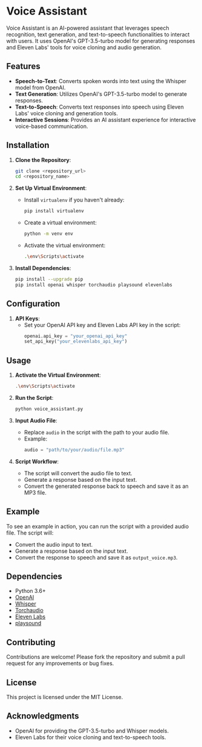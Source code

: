# Voice Assistant

Voice Assistant is an AI-powered assistant that leverages speech recognition, text generation, and text-to-speech functionalities to interact with users. It uses OpenAI's GPT-3.5-turbo model for generating responses and Eleven Labs' tools for voice cloning and audio generation.

## Features

- **Speech-to-Text**: Converts spoken words into text using the Whisper model from OpenAI.
- **Text Generation**: Utilizes OpenAI's GPT-3.5-turbo model to generate responses.
- **Text-to-Speech**: Converts text responses into speech using Eleven Labs' voice cloning and generation tools.
- **Interactive Sessions**: Provides an AI assistant experience for interactive voice-based communication.

## Installation

1. **Clone the Repository**:
   ```sh
   git clone <repository_url>
   cd <repository_name>
   ```

2. **Set Up Virtual Environment**:
   - Install `virtualenv` if you haven't already:
     ```sh
     pip install virtualenv
     ```
   - Create a virtual environment:
     ```sh
     python -m venv env
     ```
   - Activate the virtual environment:
     ```sh
     .\env\Scripts\activate
     ```

3. **Install Dependencies**:
   ```sh
   pip install --upgrade pip
   pip install openai whisper torchaudio playsound elevenlabs
   ```

## Configuration

1. **API Keys**:
   - Set your OpenAI API key and Eleven Labs API key in the script:
     ```python
     openai.api_key = "your_openai_api_key"
     set_api_key("your_elevenlabs_api_key")
     ```

## Usage

1. **Activate the Virtual Environment**:
   ```sh
   .\env\Scripts\activate
   ```

2. **Run the Script**:
   ```sh
   python voice_assistant.py
   ```

3. **Input Audio File**:
   - Replace `audio` in the script with the path to your audio file.
   - Example:
     ```python
     audio = "path/to/your/audio/file.mp3"
     ```

4. **Script Workflow**:
   - The script will convert the audio file to text.
   - Generate a response based on the input text.
   - Convert the generated response back to speech and save it as an MP3 file.

## Example

To see an example in action, you can run the script with a provided audio file. The script will:
- Convert the audio input to text.
- Generate a response based on the input text.
- Convert the response to speech and save it as `output_voice.mp3`.

## Dependencies

- Python 3.6+
- [OpenAI](https://pypi.org/project/openai/)
- [Whisper](https://github.com/openai/whisper)
- [Torchaudio](https://pypi.org/project/torchaudio/)
- [Eleven Labs](https://elevenlabs.io/)
- [playsound](https://pypi.org/project/playsound/)

## Contributing

Contributions are welcome! Please fork the repository and submit a pull request for any improvements or bug fixes.

## License

This project is licensed under the MIT License.

## Acknowledgments

- OpenAI for providing the GPT-3.5-turbo and Whisper models.
- Eleven Labs for their voice cloning and text-to-speech tools.
